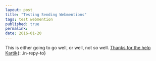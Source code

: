```yaml
---
layout: post
title: "Testing Sending Webmentions"
tags: test webmention
published: true
permalink:
date: 2016-01-20
---
```


This is either going to go well, or well, not so well. [Thanks for the help Kartik](https://kartikprabhu.com/notes/test-note-totally-te){: .in-repy-to}
